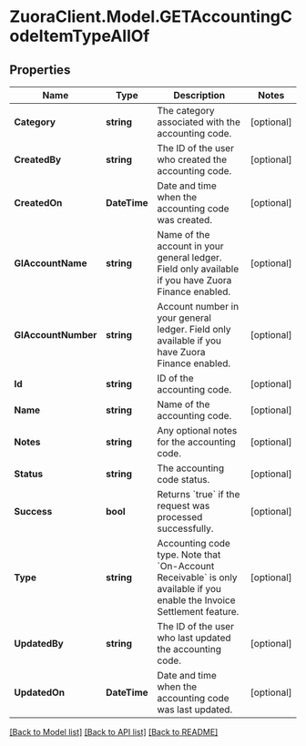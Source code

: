 # ZuoraClient.Model.GETAccountingCodeItemTypeAllOf

## Properties

Name | Type | Description | Notes
------------ | ------------- | ------------- | -------------
**Category** | **string** | The category associated with the accounting code.  | [optional] 
**CreatedBy** | **string** | The ID of the user who created the accounting code.  | [optional] 
**CreatedOn** | **DateTime** | Date and time when the accounting code was created.  | [optional] 
**GlAccountName** | **string** | Name of the account in your general ledger.  Field only available if you have Zuora Finance enabled.  | [optional] 
**GlAccountNumber** | **string** | Account number in your general ledger.  Field only available if you have Zuora Finance enabled.  | [optional] 
**Id** | **string** | ID of the accounting code.  | [optional] 
**Name** | **string** | Name of the accounting code.  | [optional] 
**Notes** | **string** | Any optional notes for the accounting code.  | [optional] 
**Status** | **string** | The accounting code status.  | [optional] 
**Success** | **bool** | Returns &#x60;true&#x60; if the request was processed successfully.  | [optional] 
**Type** | **string** | Accounting code type.   Note that &#x60;On-Account Receivable&#x60; is only available if you enable the Invoice Settlement feature.   | [optional] 
**UpdatedBy** | **string** | The ID of the user who last updated the accounting code.  | [optional] 
**UpdatedOn** | **DateTime** | Date and time when the accounting code was last updated.  | [optional] 

[[Back to Model list]](../README.md#documentation-for-models) [[Back to API list]](../README.md#documentation-for-api-endpoints) [[Back to README]](../README.md)

